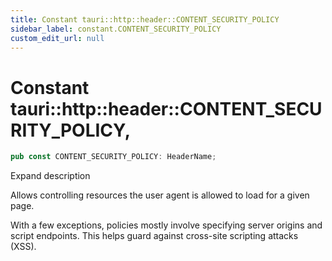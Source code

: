 ```yaml
---
title: Constant tauri::http::header::CONTENT_SECURITY_POLICY
sidebar_label: constant.CONTENT_SECURITY_POLICY
custom_edit_url: null
---
```


  # Constant tauri::http&#x3A;:header::CONTENT_SECURITY_POLICY,

```rs
pub const CONTENT_SECURITY_POLICY: HeaderName;
```

Expand description

Allows controlling resources the user agent is allowed to load for a given page.

With a few exceptions, policies mostly involve specifying server origins and script endpoints. This helps guard against cross-site scripting attacks (XSS).
  